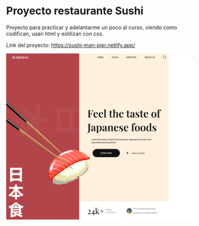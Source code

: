 # Proyecto restaurante Sushi

Proyecto para practicar y adelantarme un poco al curso, viendo como codifican, usan html y estilizan con css.

Link del proyecto: https://sushi-man-pier.netlify.app/

![Sushiman](sushiman.png)
